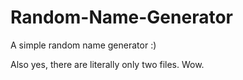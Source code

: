 # Random-Name-Generator
A simple random name generator :)

Also yes, there are literally only two files. Wow.

